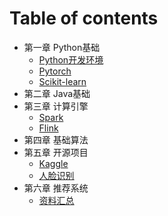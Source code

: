 # Table of contents

* 第一章 Python基础
  * [Python开发环境](python/dev.md)
  * [Pytorch](python/pytorch.md)
  * [Scikit-learn](python/scikit-learn.md)
* 第二章 Java基础
* 第三章 计算引擎
  * [Spark](engineering/spark.md)
  * [Flink](engineering/flink.md)
* 第四章 基础算法
* 第五章 开源项目
  * [Kaggle](project/kaggle.md)
  * [人脸识别](project/face-recognition.md)
* 第六章 推荐系统
  * [资料汇总](recommendation/resource.md)
